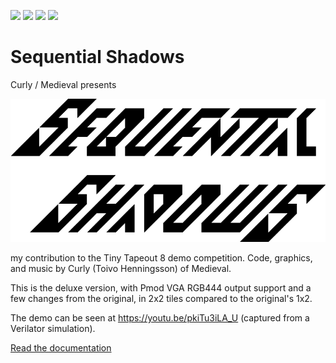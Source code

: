 ![](../../workflows/gds/badge.svg) ![](../../workflows/docs/badge.svg) ![](../../workflows/test/badge.svg) ![](../../workflows/fpga/badge.svg)

Sequential Shadows
==================
Curly / Medieval presents

![Sequential Shadows logo](docs/sequential-shadows.png)

my contribution to the Tiny Tapeout 8 demo competition.
Code, graphics, and music by Curly (Toivo Henningsson) of Medieval.

This is the deluxe version, with Pmod VGA RGB444 output support and a few changes from the original, in 2x2 tiles compared to the original's 1x2.

The demo can be seen at https://youtu.be/pkiTu3iLA_U (captured from a Verilator simulation).

[Read the documentation](docs/info.md)
